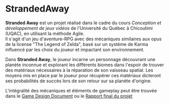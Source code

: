 # StrandedAway

**Stranded Away** est un projet réalisé dans le cadre du cours *Conception et développement de jeux vidéos* de l'Université du Québec à Chicoutimi (UQAC), en utilisant la méthode Agile.    
Il s'agit d'un jeu d'aventure-RPG avec des mécaniques similaires aux opus de la license "The Legend of Zelda", basé sur un système de Karma influencé par 
les choix du joueur et impactant son environnement.     

Dans **Stranded Away**, le joueur incarne un personnage découvrant une planète inconnue et explorant les différents biomes dans l'espoir de trouver des 
matériaux nécessaires à la réparation de son vaisseau spatial. Les moyens mis en place par le joueur pour récupérer ces matériaux dicteront ses probabilités de succès lors de son retour sur sa planète d'origine.   

L'intégralité des mécaniques et éléments de gameplay peut être trouvée dans le [Game Design Document](GDD.pdf) ou le [Rapport final du projet](Rapport.pdf)      
